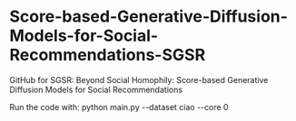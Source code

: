 # Score-based-Generative-Diffusion-Models-for-Social-Recommendations-SGSR
GitHub for SGSR: Beyond Social Homophily: Score-based Generative Diffusion Models for Social Recommendations

Run the code with: python main.py --dataset ciao --core 0
